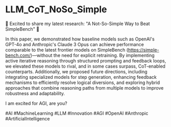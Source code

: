 # LLM_CoT_NoSo_Simple

🚀 Excited to share my latest research: "A Not-So-Simple Way to Beat SimpleBench" 🧠

In this paper, we demonstrated how baseline models such as OpenAI's GPT-4o and Anthropic's Claude 3 Opus can achieve performance comparable to the latest frontier models on SimpleBench (https://simple-bench.com/)—without the need for explicit retraining. By implementing active iterative reasoning through structured prompting and feedback loops, we elevated these models to rival, and in some cases surpass, CoT-enabled counterparts. Additionally, we proposed future directions, including integrating specialized models for step generation, enhancing feedback mechanisms to efficiently resolve logical diversions, and exploring hybrid approaches that combine reasoning paths from multiple models to improve robustness and adaptability.

I am excited for AGI, are you?

#AI #MachineLearning #LLM #Innovation #AGI #OpenAI #Anthropic #ArtificialIntelligence
